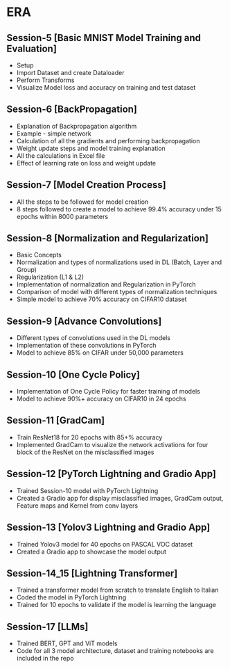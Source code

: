 # ERA



## Session-5 [Basic MNIST Model Training and Evaluation]

- Setup
- Import Dataset and create Dataloader
- Perform Transforms
- Visualize Model loss and accuracy on training and test dataset



## Session-6 [BackPropagation]

- Explanation of Backpropagation algorithm
- Example - simple network
- Calculation of all the gradients and performing backpropagation
- Weight update steps and model training explanation
- All the calculations in Excel file
- Effect of learning rate on loss and weight update



## Session-7 [Model Creation Process]

- All the steps to be followed for model creation
- 8 steps followed to create a model to achieve 99.4% accuracy under 15 epochs within 8000 parameters



## Session-8 [Normalization and Regularization]

- Basic Concepts
- Normalization and types of normalizations used in DL (Batch, Layer and Group)
- Regularization (L1 & L2)
- Implementation of normalization and Regularization in PyTorch
- Comparison of model with different types of normalization techniques
- Simple model to achieve 70% accuracy on CIFAR10 dataset



## Session-9 [Advance Convolutions]

- Different types of convolutions used in the DL models
- Implementation of these convolutions in PyTorch
- Model to achieve 85% on CIFAR under 50,000 parameters



## Session-10 [One Cycle Policy]

- Implementation of One Cycle Policy for faster training of models
- Model to achieve 90%+ accuracy on CIFAR10 in 24 epochs



## Session-11 [GradCam]

- Train ResNet18 for 20 epochs with 85+% accuracy
- Implemented GradCam to visualize the network activations for four block of the ResNet on the misclassified images



## Session-12 [PyTorch Lightning and Gradio App]

- Trained Session-10 model with PyTorch Lightning
- Created a Gradio app for display misclassified images, GradCam output, Feature maps and Kernel from conv layers




## Session-13 [Yolov3 Lightning and Gradio App]
- Trained Yolov3 model for 40 epochs on PASCAL VOC dataset
- Created a Gradio app to showcase the model output



## Session-14_15 [Lightning Transformer]

- Trained a transformer model from scratch to translate English to Italian
- Coded the model in PyTorch Lightning
- Trained for 10 epochs to validate if the model is learning the language



## Session-17 [LLMs]
- Trained BERT, GPT and ViT models
- Code for all 3 model architecture, dataset and training notebooks are included in the repo